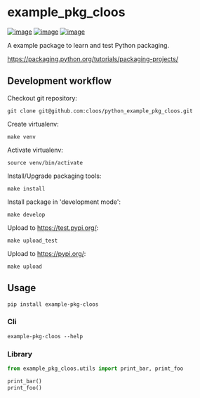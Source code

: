 # example_pkg_cloos

[![image](https://img.shields.io/pypi/v/example_pkg_cloos.svg)](https://pypi.org/project/example-pkg-cloos)
[![image](https://img.shields.io/pypi/l/example_pkg_cloos.svg)](https://pypi.org/project/example-pkg-cloos)
[![image](https://img.shields.io/pypi/pyversions/example_pkg_cloos.svg)](https://pypi.org/project/example-pkg-cloos)

A example package to learn and test Python packaging.

https://packaging.python.org/tutorials/packaging-projects/

## Development workflow

Checkout git repository:

```shell
git clone git@github.com:cloos/python_example_pkg_cloos.git
```

Create virtualenv:

```shell
make venv
```

Activate virtualenv:

```shell
source venv/bin/activate
```

Install/Upgrade packaging tools:

```shell
make install
```

Install package in 'development mode':

```shell
make develop
```

Upload to https://test.pypi.org/:

```shell
make upload_test
```

Upload to https://pypi.org/:

```shell
make upload
```

## Usage

```shell
pip install example-pkg-cloos
```

### Cli

```shell
example-pkg-cloos --help
```

### Library

```python
from example_pkg_cloos.utils import print_bar, print_foo

print_bar()
print_foo()
```
